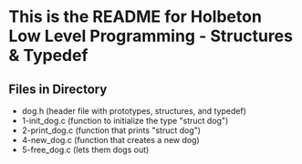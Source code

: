<h1>This is the README for Holbeton Low Level Programming - Structures & Typedef</h1>

<h2>Files in Directory</h2>

- dog.h (header file with prototypes, structures, and typedef)
- 1-init_dog.c (function to initialize the type "struct dog")
- 2-print_dog.c (function that prints "struct dog")
- 4-new_dog.c (function that creates a new dog)
- 5-free_dog.c (lets them dogs out)
